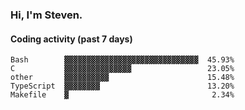 ### Hi, I'm Steven.

#### Coding activity (past 7 days)
```
Bash        ▓▓▓▓▓▓▓▓▓▓▓▓▓▓▓▓▓▓▓▓▓▓▓▓▓▓▓▓▓▓  45.93%
C           ▓▓▓▓▓▓▓▓▓▓▓▓▓▓▓                 23.05%
other       ▓▓▓▓▓▓▓▓▓▓                      15.48%
TypeScript  ▓▓▓▓▓▓▓▓                        13.20%
Makefile    ▓                                2.34%
```
